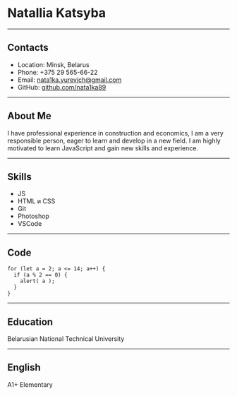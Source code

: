 # Natallia Katsyba

*****

## Contacts
- Location: Minsk, Belarus
- Phone: +375 29 565-66-22
- Email: nata1ka.yurevich@gmail.com
- GitHub: [github.com/nata1ka89](https://github.com/nata1ka89)

*****

## About Me
I have professional experience in construction and economics, I am a very responsible person, eager to learn and develop in a new field. I am highly motivated to learn JavaScript and gain new skills and experience.

*****

## Skills
- JS
- HTML и CSS
- Git
- Photoshop
- VSCode

*****

## Code
```
for (let a = 2; a <= 14; a++) {
  if (a % 2 == 0) {
    alert( a );
  }
}
```

*****

## Education
Belarusian National Technical University

*****

## English
A1+ Elementary